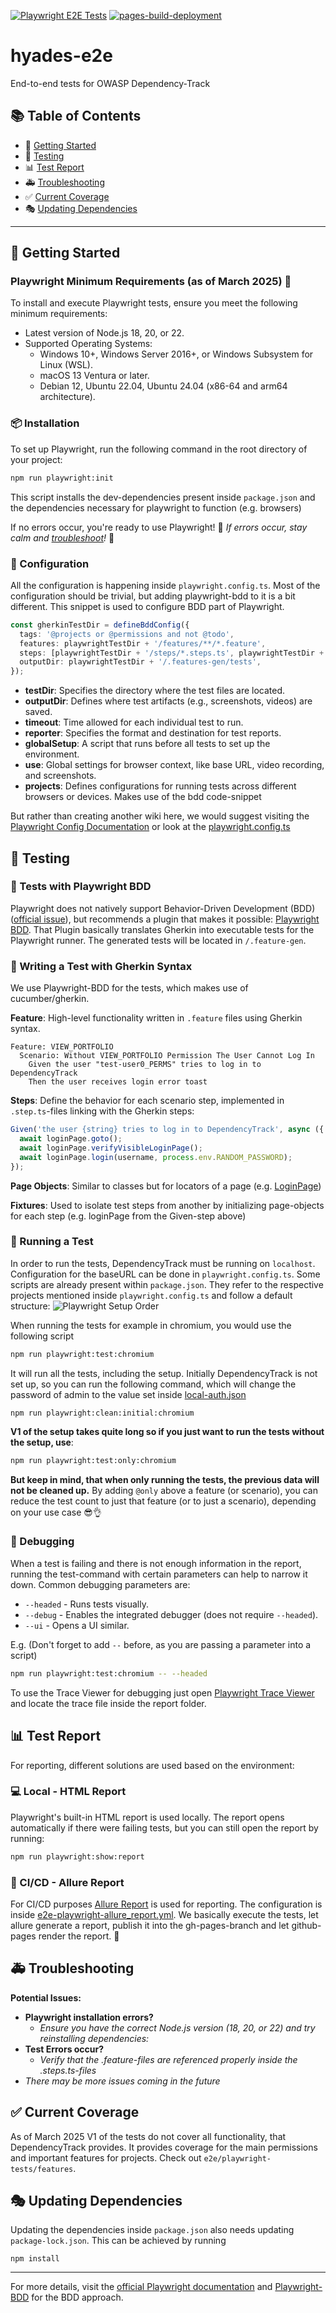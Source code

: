 [![Playwright E2E Tests](https://github.com/elAlmani/hyades-e2e/actions/workflows/e2e-playwright-allure_report.yml/badge.svg)](https://github.com/elAlmani/hyades-e2e/actions/workflows/e2e-playwright-allure_report.yml)
[![pages-build-deployment](https://github.com/elAlmani/hyades-e2e/actions/workflows/pages/pages-build-deployment/badge.svg)](https://github.com/elAlmani/hyades-e2e/actions/workflows/pages/pages-build-deployment)

# hyades-e2e
End-to-end tests for OWASP Dependency-Track

## 📚 Table of Contents

- 🚀 [Getting Started](#-getting-started)
- 🧪 [Testing](#-testing)
- 📊 [Test Report](#-test-report)
- 🚑 [Troubleshooting](#-troubleshooting)
- ✅ [Current Coverage](#-current-coverage)
- 🎭 [Updating Dependencies](#-updating-dependencies)

---

## 🚀 Getting Started
### Playwright Minimum Requirements (as of March 2025) 🔧

To install and execute Playwright tests, ensure you meet the following minimum requirements:

- Latest version of Node.js 18, 20, or 22.
- Supported Operating Systems:
    - Windows 10+, Windows Server 2016+, or Windows Subsystem for Linux (WSL).
    - macOS 13 Ventura or later.
    - Debian 12, Ubuntu 22.04, Ubuntu 24.04 (x86-64 and arm64 architecture).

### 📦 Installation

To set up Playwright, run the following command in the root directory of your project:

```sh
npm run playwright:init
```

This script installs the dev-dependencies present inside `package.json` and the dependencies necessary for playwright to function (e.g. browsers)

If no errors occur, you're ready to use Playwright! 🎉 _If errors occur, stay calm and [troubleshoot](#-troubleshooting)!_ 🚨

### 🔧 Configuration ️

All the configuration is happening inside `playwright.config.ts`.
Most of the configuration should be trivial, but adding playwright-bdd to it is a bit different.
This snippet is used to configure BDD part of Playwright.
```typescript
const gherkinTestDir = defineBddConfig({
  tags: '@projects or @permissions and not @todo',
  features: playwrightTestDir + '/features/**/*.feature',
  steps: [playwrightTestDir + '/steps/*.steps.ts', playwrightTestDir + '/fixtures/fixtures.ts'],
  outputDir: playwrightTestDir + '/.features-gen/tests',
});
```

- **testDir**: Specifies the directory where the test files are located.
- **outputDir**: Defines where test artifacts (e.g., screenshots, videos) are saved.
- **timeout**: Time allowed for each individual test to run.
- **reporter**: Specifies the format and destination for test reports.
- **globalSetup**: A script that runs before all tests to set up the environment.
- **use**: Global settings for browser context, like base URL, video recording, and screenshots.
- **projects**: Defines configurations for running tests across different browsers or devices. Makes use of the bdd code-snippet

But rather than creating another wiki here, we would suggest visiting the [Playwright Config Documentation](https://playwright.dev/docs/test-configuration) or look at the [playwright.config.ts](playwright.config.ts)

## 🧪 Testing
### 📜 Tests with Playwright BDD

Playwright does not natively support Behavior-Driven Development (BDD) ([official issue](https://github.com/microsoft/playwright/issues/11975)), but recommends a plugin that makes it possible: [Playwright BDD](https://vitalets.github.io/playwright-bdd/#/).
That Plugin basically translates Gherkin into executable tests for the Playwright runner. The generated tests will be located in `/.feature-gen`.

### 📝 Writing a Test with Gherkin Syntax ️

We use Playwright-BDD for the tests, which makes use of cucumber/gherkin.

**Feature**: High-level functionality written in `.feature` files using Gherkin syntax.
```gherkin
Feature: VIEW_PORTFOLIO
  Scenario: Without VIEW_PORTFOLIO Permission The User Cannot Log In
    Given the user "test-user0_PERMS" tries to log in to DependencyTrack
    Then the user receives login error toast
```
**Steps**: Define the behavior for each scenario step, implemented in `.step.ts`-files linking with the Gherkin steps:
```typescript
Given('the user {string} tries to log in to DependencyTrack', async ({ loginPage }, username: string) => {
  await loginPage.goto();
  await loginPage.verifyVisibleLoginPage();
  await loginPage.login(username, process.env.RANDOM_PASSWORD);
});
```
**Page Objects**: Similar to classes but for locators of a page (e.g. [LoginPage](/playwright-tests/page-objects/login.pom.ts))

**Fixtures**: Used to isolate test steps from another by initializing page-objects for each step (e.g. loginPage from the Given-step above)

### 🏃 Running a Test

In order to run the tests, DependencyTrack must be running on `localhost`. Configuration for the baseURL can be done in `playwright.config.ts`.
Some scripts are already present within `package.json`. They refer to the respective projects mentioned inside `playwright.config.ts` and follow a default structure:
![Playwright Setup Order](/docs/images/playwright-setup-order.png)

When running the tests for example in chromium, you would use the following script
```sh
npm run playwright:test:chromium
```

It will run all the tests, including the setup.
Initially DependencyTrack is not set up, so you can run the following command, which will change the password of admin to the value set inside [local-auth.json](/playwright-tests/resources/local-auth.json)
```shell
npm run playwright:clean:initial:chromium
```

**V1 of the setup takes quite long so if you just want to run the tests without the setup, use**:
```sh
npm run playwright:test:only:chromium
```
**But keep in mind, that when only running the tests, the previous data will not be cleaned up.**
By adding `@only` above a feature (or scenario), you can reduce the test count to just that feature (or to just a scenario), depending on your use case 😎👌

### 🐛 Debugging

When a test is failing and there is not enough information in the report, running the test-command with certain parameters can help to narrow it down.
Common debugging parameters are:

- `--headed` - Runs tests visually.
- `--debug` - Enables the integrated debugger (does not require `--headed`).
- `--ui` - Opens a UI similar.

E.g. (Don't forget to add `--` before, as you are passing a parameter into a script)

```sh
npm run playwright:test:chromium -- --headed
```

To use the Trace Viewer for debugging just open [Playwright Trace Viewer](https://trace.playwright.dev/) and locate the trace file inside the report folder.

## 📊 Test Report

For reporting, different solutions are used based on the environment:

### 💻 Local - HTML Report

Playwright's built-in HTML report is used locally. The report opens automatically if there were failing tests, but you can still open the report by running:

```sh
npm run playwright:show:report
```

### 📡 CI/CD - Allure Report

For CI/CD purposes [Allure Report](https://allurereport.org/) is used for reporting.
The configuration is inside [e2e-playwright-allure_report.yml](.github/workflows/e2e-playwright-allure_report.yml).
We basically execute the tests, let allure generate a report, publish it into the gh-pages-branch and let github-pages render the report. 🙌

## 🚑 Troubleshooting

**Potential Issues:**

- **Playwright installation errors?**
    - _Ensure you have the correct Node.js version (18, 20, or 22) and try reinstalling dependencies:_
- **Test Errors occur?**
    - _Verify that the .feature-files are referenced properly inside the .steps.ts-files_
- _There may be more issues coming in the future_

## ✅ Current Coverage

As of March 2025 V1 of the tests do not cover all functionality, that DependencyTrack provides.
It provides coverage for the main permissions and important features for projects. Check out `e2e/playwright-tests/features`.

## 🎭 Updating Dependencies

Updating the dependencies inside `package.json` also needs updating `package-lock.json`. This can be achieved by running

```shell
npm install
```

---

For more details, visit the [official Playwright documentation](https://playwright.dev/) and [Playwright-BDD](https://vitalets.github.io/playwright-bdd/#/) for the BDD approach.

